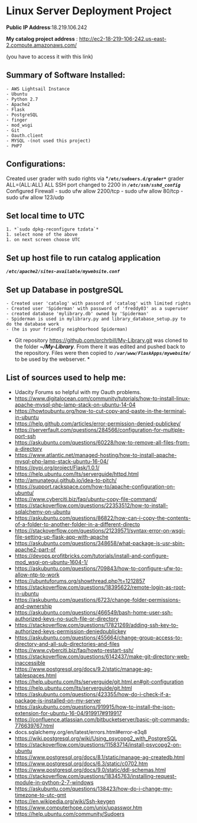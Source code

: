 # Linux Server Deployment Project  #

**Public IP Address**:18.219.106.242

**My catalog project address** : http://ec2-18-219-106-242.us-east-2.compute.amazonaws.com/

  (you have to access it with this link)
  
 ##  Summary of Software Installed: ##
	- AWS Lightsail Instance
	- Ubuntu 
	- Python 2.7
	- Apache2
	- Flask
	- PostgreSQL
	- finger
	- mod_wsgi
	- Git
	- Oauth.client
	- MYSQL -(not used this project)
	- PHP7
  
 ## Configurations: ##
 Created user grader with sudo rights via ***`/etc/sudoers.d/grader*`**
  grader ALL=(ALL:ALL) ALL
  SSH port changed to 2200 in ***`/etc/ssh/sshd_config`***
  Configured Firewall
	- sudo ufw allow 2200/tcp
	- sudo ufw allow 80/tcp
	- sudo ufw allow 123/udp
  
##  Set local time to UTC ##
	1. *`sudo dpkg-reconfigure tzdata`*
	1. select none of the above
	1. on next screen choose UTC
 
##  Set up host file to run catalog application ##
***`/etc/apache2/sites-available/mywebsite.conf`***
 
 ## Set up Database in postgreSQL ##
	- Created user 'catalog' with passord of 'catalog' with limited rights
	- Created user 'Spiderman' with password of 'freddy03' as a superuser
	- created database 'mylibrary.db' owned by 'Spiderman'
	- Spiderman is used in mylibrary.py and library_database_setup.py to do the database work
	- (he is your friendly neighborhood Spiderman)
    
*	Git repository https://github.com/prchrbill/My-Library.git was cloned
	to the folder ***~/My-Library***. From there it was edited and pushed
	back to the repository. Files were then copied to ***`/var/www/FlaskApps/mywebsite/`***
	to be used by the webserver. *

  
## List of sources used to help me: ##
  - Udacity Forums so helpful with my Oauth problems.
-   https://www.digitalocean.com/community/tutorials/how-to-install-linux-apache-mysql-php-lamp-stack-on-ubuntu-14-04
-   https://howtoubuntu.org/how-to-cut-copy-and-paste-in-the-terminal-in-ubuntu
-   https://help.github.com/articles/error-permission-denied-publickey/
-   https://serverfault.com/questions/284566/configuration-for-multiple-port-ssh
-   https://askubuntu.com/questions/60228/how-to-remove-all-files-from-a-directory
-   https://www.atlantic.net/managed-hosting/how-to-install-apache-mysql-php-lamp-stack-ubuntu-16-04/
-   https://pypi.org/project/Flask/1.0.1/
-   https://help.ubuntu.com/lts/serverguide/httpd.html
-   http://amunategui.github.io/idea-to-pitch/
-   https://support.rackspace.com/how-to/apache-configuration-on-ubuntu/
-   https://www.cyberciti.biz/faq/ubuntu-copy-file-command/
-   https://stackoverflow.com/questions/22353512/how-to-install-sqlalchemy-on-ubuntu
-   https://askubuntu.com/questions/86822/how-can-i-copy-the-contents-of-a-folder-to-another-folder-in-a-different-directo
-   https://stackoverflow.com/questions/21239571/syntax-error-on-wsgi-file-setting-up-flask-app-with-apache
-   https://askubuntu.com/questions/348658/what-package-is-usr-sbin-apache2-part-of
-   https://devops.profitbricks.com/tutorials/install-and-configure-mod_wsgi-on-ubuntu-1604-1/
-   https://askubuntu.com/questions/709843/how-to-configure-ufw-to-allow-ntp-to-work
-   https://ubuntuforums.org/showthread.php?t=1212857
-   https://stackoverflow.com/questions/18395622/remote-login-as-root-in-ubuntu
-   https://askubuntu.com/questions/6723/change-folder-permissions-and-ownership
-   https://askubuntu.com/questions/466549/bash-home-user-ssh-authorized-keys-no-such-file-or-directory
-   https://stackoverflow.com/questions/17821269/adding-ssh-key-to-authorized-keys-permission-deniedpublickey
-   https://askubuntu.com/questions/455664/change-group-access-to-directory-and-all-sub-directories-and-files
-   https://www.cyberciti.biz/faq/howto-restart-ssh/
-   https://stackoverflow.com/questions/6142437/make-git-directory-web-inaccessible
-   https://www.postgresql.org/docs/9.2/static/manage-ag-tablespaces.html
-   https://help.ubuntu.com/lts/serverguide/git.html.en#git-configuration
-   https://help.ubuntu.com/lts/serverguide/git.html
-   https://askubuntu.com/questions/423355/how-do-i-check-if-a-package-is-installed-on-my-server
-   https://askubuntu.com/questions/919915/how-to-install-the-json-extension-for-ubuntu-16-04/919917#919917
-   https://confluence.atlassian.com/bitbucketserver/basic-git-commands-776639767.html
-   docs.sqlalchemy.org/en/latest/errors.html#error-e3q8
-   https://wiki.postgresql.org/wiki/Using_psycopg2_with_PostgreSQL
-   https://stackoverflow.com/questions/11583714/install-psycopg2-on-ubuntu
-   https://www.postgresql.org/docs/8.1/static/manage-ag-createdb.html
-   https://www.postgresql.org/docs/6.3/static/c0702.htm
-   https://www.postgresql.org/docs/9.0/static/ddl-schemas.html
-   https://stackoverflow.com/questions/18345763/installing-request-module-in-python-2-7-windows
-   https://askubuntu.com/questions/138423/how-do-i-change-my-timezone-to-utc-gmt
-   https://en.wikipedia.org/wiki/Ssh-keygen
-   https://www.computerhope.com/unix/upasswor.htm
-   https://help.ubuntu.com/community/Sudoers
